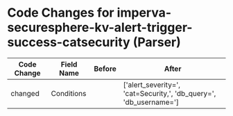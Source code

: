# Code Changes for imperva-securesphere-kv-alert-trigger-success-catsecurity (Parser)

| Code Change | Field Name | Before | After |
|-------------|------------|--------|-------|
| changed | Conditions |  | ['alert_severity=', 'cat=Security,', 'db_query=', 'db_username='] |
